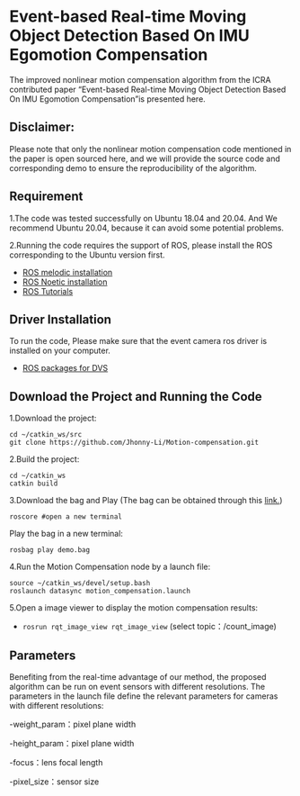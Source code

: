 # Event-based Real-time Moving Object Detection Based On IMU Egomotion Compensation

The improved nonlinear motion compensation algorithm from the ICRA contributed paper “Event-based Real-time Moving Object Detection Based On IMU Egomotion Compensation”is presented here.

## Disclaimer:

Please note that only the nonlinear motion compensation code mentioned in the paper is open sourced here, and we will provide the source code and corresponding demo to ensure the reproducibility of the algorithm.

## Requirement

1.The code was tested successfully on Ubuntu 18.04 and 20.04. And We recommend Ubuntu 20.04, because it can avoid some potential problems.

2.Running the code requires the support of ROS, please install the ROS corresponding to the Ubuntu version first.
 - [ROS melodic installation](http://wiki.ros.org/melodic/Installation/Ubuntu "Read this to install ROS melodic on your system")
 - [ROS Noetic installation](http://wiki.ros.org/noetic#Installation "Read this to install ROS Noetic on your system")
 - [ROS Tutorials](http://wiki.ros.org/ROS/Tutorials "ROS tutorials")


## Driver Installation

To run the code, Please make sure that the event camera ros driver is installed on your computer.
 - [ROS packages for DVS](https://github.com/uzh-rpg/rpg_dvs_ros "Read this to install Event Camera Driver")
 
## Download the Project and Running the Code

1.Download the project:
```
cd ~/catkin_ws/src
git clone https://github.com/Jhonny-Li/Motion-compensation.git
```

2.Build the project:
```
cd ~/catkin_ws
catkin build
```

3.Download the bag and Play
(The bag can be obtained through this [link.](https://drive.google.com/file/d/1iDyvsV_8QijaUyVOPwbPZu4C-7pTZDLv/view?usp=share_link "click to download the bag"))
```
roscore #open a new terminal
```

Play the bag in a new terminal: 
```
rosbag play demo.bag
```

4.Run the Motion Compensation node by a launch file:
```
source ~/catkin_ws/devel/setup.bash
roslaunch datasync motion_compensation.launch
```

5.Open a image viewer to display the motion compensation results:
* `rosrun rqt_image_view rqt_image_view`  (select topic：/count_image)

## Parameters
Benefiting from the real-time advantage of our method, the proposed algorithm can be run on event sensors with different resolutions.
The parameters in the launch file define the relevant parameters for cameras with different resolutions:

-weight_param：pixel plane width

-height_param：pixel plane width

-focus：lens focal length

-pixel_size：sensor size

